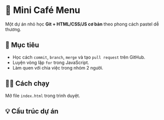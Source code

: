 # 🧋 Mini Café Menu
Một dự án nhỏ học **Git + HTML/CSS/JS cơ bản** theo phong cách pastel dễ thương.

## 🎯 Mục tiêu
- Học cách `commit`, `branch`, `merge` và tạo `pull request` trên GitHub.  
- Luyện vòng lặp `for` trong JavaScript.  
- Làm quen với chia việc trong nhóm 2 người.

## 👩‍💻 Cách chạy
Mở file `index.html` trong trình duyệt.

## 💡 Cấu trúc dự án
